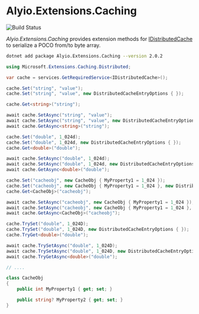 # Alyio.Extensions.Caching

![Build Status](https://github.com/ousiax/Alyio.Extensions.Caching/actions/workflows/ci.yml/badge.svg?branch=main)

*Alyio.Extensions.Caching* provides extension methods for [IDistributedCache](https://docs.microsoft.com/en-us/dotnet/api/microsoft.extensions.caching.distributed.idistributedcache) to serialize a POCO from/to byte array.

```sh
dotnet add package Alyio.Extensions.Caching --version 2.0.2
```

```cs
using Microsoft.Extensions.Caching.Distributed;

var cache = services.GetRequiredService<IDistributedCache>();

cache.Set("string", "value");
cache.Set("string", "value", new DistributedCacheEntryOptions { });

cache.Get<string>("string");

await cache.SetAsync("string", "value");
await cache.SetAsync("string", "value", new DistributedCacheEntryOptions { });
await cache.GetAsync<string>("string");

cache.Set("double", 1_024d);
cache.Set("double", 1_024d, new DistributedCacheEntryOptions { });
cache.Get<double>("double");

await cache.SetAsync("double", 1_024d);
await cache.SetAsync("double", 1_024d, new DistributedCacheEntryOptions { });
await cache.GetAsync<double>("double");

cache.Set("cacheobj", new CacheObj { MyProperty1 = 1_024 });
cache.Set("cacheobj", new CacheObj { MyProperty1 = 1_024 }, new DistributedCacheEntryOptions { });
cache.Get<CacheObj>("cacheobj");

await cache.SetAsync("cacheobj", new CacheObj { MyProperty1 = 1_024 });
await cache.SetAsync("cacheobj", new CacheObj { MyProperty1 = 1_024 }, new DistributedCacheEntryOptions { });
await cache.GetAsync<CacheObj>("cacheobj");

cache.TrySet("double", 1_024D);
cache.TrySet("double", 1_024D, new DistributedCacheEntryOptions { });
cache.TryGet<double>("double");

await cache.TrySetAsync("double", 1_024D);
await cache.TrySetAsync("double", 1_024D, new DistributedCacheEntryOptions { });
await cache.TryGetAsync<double>("double");

// ....

class CacheObj
{
    public int MyProperty1 { get; set; }

    public string? MyProperty2 { get; set; }
}
```
